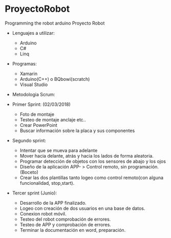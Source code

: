 # ProyectoRobot
Programming the robot arduino
Proyecto Robot

- Lenguajes a utilizar:

  - Arduino
  - C#
  - Linq

- Programas:

  - Xamarin
  - Arduino(C++) o BQbowi(scratch)
  - Visual Studio

- Metodologia Scrum:

- Primer Sprint: (02/03/2018)

  - Foto de montaje
  - Testeo de montaje anclaje etc..
  - Crear PowerPoint
  - Buscar información sobre la placa y sus componentes

- Segundo sprint:

  - Intentar que se mueva para adelante
  - Mover hacia delante, atrás y hacia los lados de forma aleatoria.
  - Programar detección de objetos con los sensores de abajo y los ojos
  - Diseño de la aplicación APP- > Control remoto, sin programación. (Boceto)
  - Crear las dos plantillas tanto logeo como control remoto(con alguna funcionalidad, stop,start).

- Tercer sprint (Junio):

  - Desarrollo de la APP finalizado.
  - Logeo con creación de dos usuarios en una base de datos.
  - Conexion robot móvil.
  - Testeo del robot comprobación de errores.
  - Testeo de APP y comprobación de errores.
  - Terminar la documentación en word, preparación.
